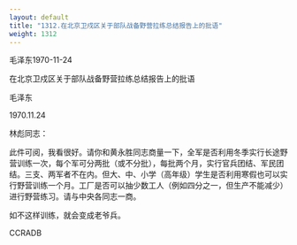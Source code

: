 ```yaml
---
layout: default
title: "1312.在北京卫戍区关于部队战备野营拉练总结报告上的批语"
weight: 1312
---
```


毛泽东1970-11-24

在北京卫戍区关于部队战备野营拉练总结报告上的批语

毛泽东

1970.11.24

林彪同志：

此件可阅，我看很好。请你和黄永胜同志商量一下，全军是否利用冬季实行长途野营训练一次，每个军可分两批（或不分批），每批两个月，实行官兵团结、军民团结。三支、两军者不在内。但大、中、小学（高年级）学生是否利用寒假也可以实行野营训练一个月。工厂是否可以抽少数工人（例如四分之一，但生产不能减少）进行野营练习。请与中央各同志一商。

如不这样训练，就会变成老爷兵。

CCRADB

